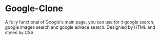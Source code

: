 # Google-Clone
A fully functional of Google's main page, you can use for it google search, google images search and google advace search.
Designied by HTML and styled by CSS.
